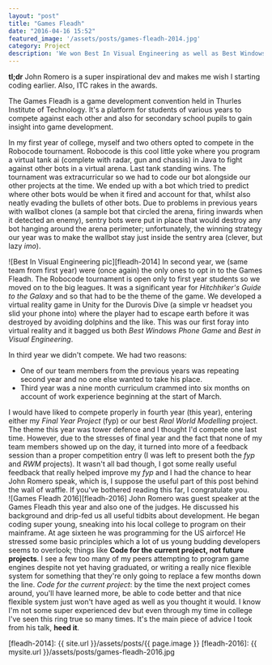 ```yaml
---
layout: "post"
title: "Games Fleadh"
date: "2016-04-16 15:52"
featured_image: '/assets/posts/games-fleadh-2014.jpg'
category: Project
description: 'We won Best In Visual Engineering as well as Best Windows Phone Game!'
---
```

__tl;dr__ John Romero is a super inspirational dev and makes me wish I starting coding earlier. Also, ITC rakes in the awards.<!-- excerpt -->

The Games Fleadh is a game development convention held in Thurles Institute of Technology. It's a platform for students of various years to compete against each other and also for secondary school pupils to gain insight into game development.

In my first year of college, myself and two others opted to compete in the Robocode tournament. Robocode is this cool little yoke where you program a virtual tank ai (complete with radar, gun and chassis) in Java to fight against other bots in a virtual arena. Last tank standing wins. The tournament was extracurricular so we had to code our bot alongside our other projects at the time. We ended up with a bot which tried to predict where other bots would be when it fired and account for that, whilst also neatly evading the bullets of other bots. Due to problems in previous years with wallbot clones (a sample bot that circled the arena, firing inwards when it detected an enemy), sentry bots were put in place that would destroy any bot hanging around the arena perimeter; unfortunately, the winning strategy our year was to make the wallbot stay just inside the sentry area (clever, but lazy _imo_).

![Best In Visual Engineering pic][fleadh-2014]
In second year, we (same team from first year) were (once again) the only ones to opt in to the Games Fleadh. The Robocode tournament is open only to first year students so we moved on to the big leagues. It was a significant year for _Hitchhiker's Guide to the Galaxy_ and so that had to be the theme of the game. We developed a virtual reality game in Unity for the Durovis Dive (a simple vr headset you slid your phone into) where the player had to escape earth before it was destroyed by avoiding dolphins and the like. This was our first foray into virtual reality and it bagged us both _Best Windows Phone Game_ and _Best in Visual Engineering_.

In third year we didn't compete. We had two reasons:
<ul>
<li>One of our team members from the previous years was repeating second year and no one else wanted to take his place.</li>
<li>Third year was a nine month curriculum crammed into six months on account of work experience beginning at the start of March.</li>
</ul>

I would have liked to compete properly in fourth year (this year), entering either my _Final Year Project_ (fyp) or our best _Real World Modelling_ project. The theme this year was tower defence and I thought I'd compete one last time. However, due to the stresses of final year and the fact that none of my team members showed up on the day, it turned into more of a feedback session than a proper competition entry (I was left to present both the _fyp_ and _RWM_ projects). It wasn't all bad though, I got some really useful feedback that really helped improve my _fyp_ and I had the chance to hear John Romero speak, which is, I suppose the useful part of this post behind the wall of waffle. If you've bothered reading this far, I congratulate you.<br>
![Games Fleadh 2016][fleadh-2016]
John Romero was guest speaker at the Games Fleadh this year and also one of the judges. He discussed his background and drip-fed us all useful tidbits about development. He began coding super young, sneaking into his local college to program on their mainframe. At age sixteen he was programming for the US airforce! He stressed some basic principles which a lot of us young budding developers seems to overlook; things like __Code for the current project, not future projects__. I see a few too many of my peers attempting to program game engines despite not yet having graduated, or writing a really nice flexible system for something that they're only going to replace a few months down the line. _Code for the current project_: by the time the next project comes around, you'll have learned more, be able to code better and that nice flexible system just won't have aged as well as you thought it would. I know I'm not some super experienced dev but even through my time in college I've seen this ring true so many times. It's the main piece of advice I took from his talk, __heed it__.

[fleadh-2014]: {{ site.url }}/assets/posts/{{ page.image }}
[fleadh-2016]: {{ mysite.url }}/assets/posts/games-fleadh-2016.jpg
